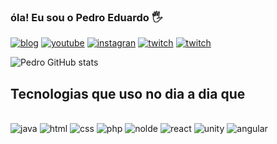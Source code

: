 ### óla! Eu sou o Pedro Eduardo 🖐️

[![blog](https://img.shields.io/badge/website-000000?style=for-the-badge&logo=About.me&logoColor=white)]()
[![youtube](https://img.shields.io/badge/YouTube-FF0000?style=for-the-badge&logo=youtube&logoColor=white)]()
[![instagran](https://img.shields.io/badge/Instagram-E4405F?style=for-the-badge&logo=instagram&logoColor=white)]()
[![twitch](https://img.shields.io/badge/Twitter-1DA1F2?style=for-the-badge&logo=twitter&logoColor=white)]()
[![twitch](https://img.shields.io/badge/LinkedIn-0077B5?style=for-the-badge&logo=linkedin&logoColor=white)]()

![Pedro GitHub stats](https://github-readme-stats.vercel.app/api?username=PedroTI8752&show_icons=true&theme=dracula)


## Tecnologias que uso no dia a dia que

<div style="display: inline_block"><br>
    <img aling="center" alt="java" src="https://img.shields.io/badge/Java-ED8B00?style=for-the-badge&logo=openjdk&logoColor=white">
    <img aling="center" alt="html" src="https://img.shields.io/badge/HTML5-E34F26?style=for-the-badge&logo=html5&logoColor=white">
    <img aling="center" alt="css" src="https://img.shields.io/badge/CSS-239120?&style=for-the-badge&logo=css3&logoColor=white">
    <img aling="center" alt="php" src="https://img.shields.io/badge/PHP-777BB4?style=for-the-badge&logo=php&logoColor=white">
    <img aling="center" alt="nolde" src="https://img.shields.io/badge/Node.js-43853D?style=for-the-badge&logo=node.js&logoColor=white">
    <img aling="center" alt="react" src="https://img.shields.io/badge/React-20232A?style=for-the-badge&logo=react&logoColor=61DAFB">
    <img aling="center" alt="unity" src="https://img.shields.io/badge/Unity-100000?style=for-the-badge&logo=unity&logoColor=white">
    <img aling="center" alt="angular" src="https://img.shields.io/badge/Angular-DD0031?style=for-the-badge&logo=angular&logoColor=white">

</div>

